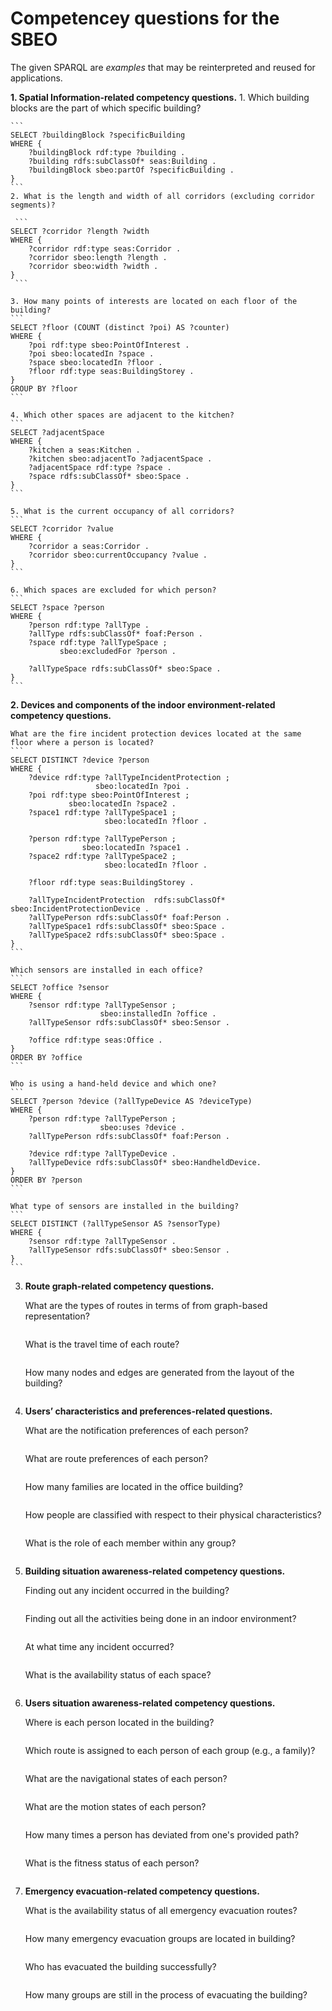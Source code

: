 # Competencey questions for the SBEO

The given SPARQL are _examples_ that may be reinterpreted and reused for applications.

**1. Spatial Information-related competency questions.**
    1. Which building blocks are the part of which specific building?   

    ```
    SELECT ?buildingBlock ?specificBuilding
    WHERE {
        ?buildingBlock rdf:type ?building .
        ?building rdfs:subClassOf* seas:Building .
        ?buildingBlock sbeo:partOf ?specificBuilding . 
    }
    ```
    2. What is the length and width of all corridors (excluding corridor segments)?  
 
     ```
    SELECT ?corridor ?length ?width 
    WHERE {
        ?corridor rdf:type seas:Corridor .
        ?corridor sbeo:length ?length . 
        ?corridor sbeo:width ?width . 
    }
     ```
    
    3. How many points of interests are located on each floor of the building?   
    ```
    SELECT ?floor (COUNT (distinct ?poi) AS ?counter) 
    WHERE {
        ?poi rdf:type sbeo:PointOfInterest .
        ?poi sbeo:locatedIn ?space . 
        ?space sbeo:locatedIn ?floor . 
        ?floor rdf:type seas:BuildingStorey .
    }
    GROUP BY ?floor 
    ```
    
    4. Which other spaces are adjacent to the kitchen?   
    ```
    SELECT ?adjacentSpace
    WHERE {
        ?kitchen a seas:Kitchen .
        ?kitchen sbeo:adjacentTo ?adjacentSpace . 
        ?adjacentSpace rdf:type ?space . 
        ?space rdfs:subClassOf* sbeo:Space .
    }
    ```

    5. What is the current occupancy of all corridors?  
    ```
    SELECT ?corridor ?value
    WHERE {
        ?corridor a seas:Corridor .
        ?corridor sbeo:currentOccupancy ?value . 
    }
    ```

    6. Which spaces are excluded for which person?   
    ```
    SELECT ?space ?person
    WHERE {
        ?person rdf:type ?allType . 
        ?allType rdfs:subClassOf* foaf:Person . 
        ?space rdf:type ?allTypeSpace ;
               sbeo:excludedFor ?person . 

        ?allTypeSpace rdfs:subClassOf* sbeo:Space .
    }
    ```


**2. Devices and components of the indoor environment-related competency questions.**

    What are the fire incident protection devices located at the same floor where a person is located?  
    ```
    SELECT DISTINCT ?device ?person
    WHERE {
        ?device rdf:type ?allTypeIncidentProtection ;
                       sbeo:locatedIn ?poi .
        ?poi rdf:type sbeo:PointOfInterest ; 
                 sbeo:locatedIn ?space2 . 
        ?space1 rdf:type ?allTypeSpace1 ; 
                         sbeo:locatedIn ?floor .

        ?person rdf:type ?allTypePerson ;
                    sbeo:locatedIn ?space1 . 
        ?space2 rdf:type ?allTypeSpace2 ;
                         sbeo:locatedIn ?floor . 

        ?floor rdf:type seas:BuildingStorey .

        ?allTypeIncidentProtection  rdfs:subClassOf* sbeo:IncidentProtectionDevice .
        ?allTypePerson rdfs:subClassOf* foaf:Person . 
        ?allTypeSpace1 rdfs:subClassOf* sbeo:Space .
        ?allTypeSpace2 rdfs:subClassOf* sbeo:Space .
    }
    ```

    Which sensors are installed in each office?   
    ```
    SELECT ?office ?sensor
    WHERE {
        ?sensor rdf:type ?allTypeSensor ;
                        sbeo:installedIn ?office . 
        ?allTypeSensor rdfs:subClassOf* sbeo:Sensor . 

        ?office rdf:type seas:Office . 
    }
    ORDER BY ?office 
    ```

    Who is using a hand-held device and which one?  
    ```
    SELECT ?person ?device (?allTypeDevice AS ?deviceType)
    WHERE {
        ?person rdf:type ?allTypePerson ;
                        sbeo:uses ?device . 
        ?allTypePerson rdfs:subClassOf* foaf:Person . 

        ?device rdf:type ?allTypeDevice . 
        ?allTypeDevice rdfs:subClassOf* sbeo:HandheldDevice. 
    }
    ORDER BY ?person
    ```

    What type of sensors are installed in the building?   
    ```
    SELECT DISTINCT (?allTypeSensor AS ?sensorType)
    WHERE {
        ?sensor rdf:type ?allTypeSensor .
        ?allTypeSensor rdfs:subClassOf* sbeo:Sensor . 
    }
    ```




3. **Route graph-related competency questions.**

    What are the types of routes in terms of from graph-based representation?   
    ```
    ```

    What is the travel time of each route?   
    ```
    ```

    How many nodes and edges are generated from the layout of the building?   
    ```
    ```




4. **Users’ characteristics and preferences-related questions.**

    What are the notification preferences of each person?   
    ```
    ```

    What are route preferences of each person?   
    ```
    ```

    How many families are located in the office building?  
    ```
    ```

    How people are classified with respect to their physical characteristics?   
    ```
    ```

    What is the role of each member within any group?   
    ```
    ```





5. **Building situation awareness-related competency questions.**

    Finding out any incident occurred in the building?   
    ```
    ```

    Finding out all the activities being done in an indoor environment?   
    ```
    ```

    At what time any incident occurred?   
    ```
    ```

    What is the availability status of each space?   
    ```
    ```



6. **Users situation awareness-related competency questions.**

    Where is each person located in the building?   
    ```
    ```

    Which route is assigned to each person of each group (e.g., a family)?  
    ```
    ```

    What are the navigational states of each person?  
    ```
    ```

    What are the motion states of each person?  
    ```
    ```

    How many times a person has deviated from one's provided path?   
    ```
    ```

    What is the fitness status of each person?   
    ```
    ```





7. **Emergency evacuation-related competency questions.**

    What is the availability status of all emergency evacuation routes?   
    ```
    ```

    How many emergency evacuation groups are located in building?   
    ```
    ```

    Who has evacuated the building successfully?   
    ```
    ```

    How many groups are still in the process of evacuating the building?   
    ```
    ```

